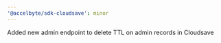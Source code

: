 ```yaml
---
'@accelbyte/sdk-cloudsave': minor
---
```


Added new admin endpoint to delete TTL on admin records in Cloudsave